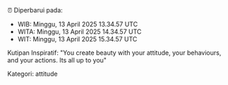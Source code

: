 ⏰ Diperbarui pada:
- WIB: Minggu, 13 April 2025 13.34.57 UTC
- WITA: Minggu, 13 April 2025 14.34.57 UTC
- WIT: Minggu, 13 April 2025 15.34.57 UTC

Kutipan Inspiratif:
"You create beauty with your attitude, your behaviours, and your actions. Its all up to you"


Kategori: attitude

